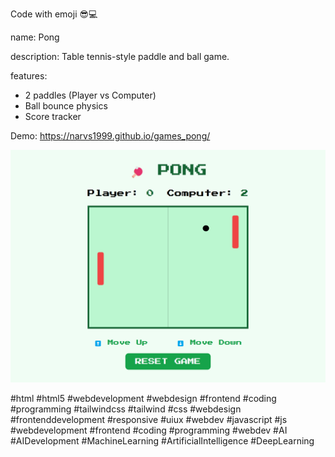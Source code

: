 Code with emoji 😎💻

name: Pong

description: Table tennis-style paddle and ball game.

features:
- 2 paddles (Player vs Computer)
- Ball bounce physics
- Score tracker

Demo: https://narvs1999.github.io/games_pong/

![Demo Image](demo-image.png)

#html #html5 #webdevelopment #webdesign #frontend #coding #programming #tailwindcss #tailwind #css #webdesign #frontenddevelopment #responsive #uiux #webdev #javascript #js #webdevelopment #frontend #coding #programming #webdev #AI #AIDevelopment #MachineLearning #ArtificialIntelligence #DeepLearning 




